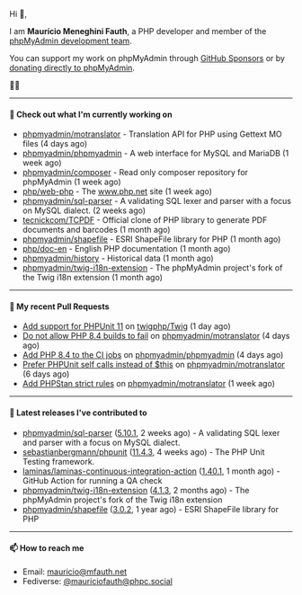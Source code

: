 Hi 👋,

I am **Maurício Meneghini Fauth**, a PHP developer and member of the [phpMyAdmin development team](https://www.phpmyadmin.net/team/?ref=github).

You can support my work on phpMyAdmin through [GitHub Sponsors](https://github.com/sponsors/MauricioFauth)
or by [donating directly to phpMyAdmin](https://www.phpmyadmin.net/donate/?ref=github).

🐘⛵

---

#### 👷 Check out what I'm currently working on

- [phpmyadmin/motranslator](https://github.com/phpmyadmin/motranslator) - Translation API for PHP using Gettext MO files (4 days ago)
- [phpmyadmin/phpmyadmin](https://github.com/phpmyadmin/phpmyadmin) - A web interface for MySQL and MariaDB (1 week ago)
- [phpmyadmin/composer](https://github.com/phpmyadmin/composer) - Read only composer repository for phpMyAdmin (1 week ago)
- [php/web-php](https://github.com/php/web-php) - The www.php.net site (1 week ago)
- [phpmyadmin/sql-parser](https://github.com/phpmyadmin/sql-parser) - A validating SQL lexer and parser with a focus on MySQL dialect. (2 weeks ago)
- [tecnickcom/TCPDF](https://github.com/tecnickcom/TCPDF) - Official clone of PHP library to generate PDF documents and barcodes (1 month ago)
- [phpmyadmin/shapefile](https://github.com/phpmyadmin/shapefile) - ESRI ShapeFile library for PHP (1 month ago)
- [php/doc-en](https://github.com/php/doc-en) - English PHP documentation (1 month ago)
- [phpmyadmin/history](https://github.com/phpmyadmin/history) - Historical data (1 month ago)
- [phpmyadmin/twig-i18n-extension](https://github.com/phpmyadmin/twig-i18n-extension) - The phpMyAdmin project&#39;s fork of the Twig i18n extension (1 month ago)

---

#### 🔨 My recent Pull Requests

- [Add support for PHPUnit 11](https://github.com/twigphp/Twig/pull/4477) on [twigphp/Twig](https://github.com/twigphp/Twig) (1 day ago)
- [Do not allow PHP 8.4 builds to fail](https://github.com/phpmyadmin/motranslator/pull/52) on [phpmyadmin/motranslator](https://github.com/phpmyadmin/motranslator) (4 days ago)
- [Add PHP 8.4 to the CI jobs](https://github.com/phpmyadmin/phpmyadmin/pull/19405) on [phpmyadmin/phpmyadmin](https://github.com/phpmyadmin/phpmyadmin) (4 days ago)
- [Prefer PHPUnit self calls instead of $this](https://github.com/phpmyadmin/motranslator/pull/51) on [phpmyadmin/motranslator](https://github.com/phpmyadmin/motranslator) (6 days ago)
- [Add PHPStan strict rules](https://github.com/phpmyadmin/motranslator/pull/50) on [phpmyadmin/motranslator](https://github.com/phpmyadmin/motranslator) (1 week ago)

---

#### 🔭 Latest releases I've contributed to

- [phpmyadmin/sql-parser](https://github.com/phpmyadmin/sql-parser) ([5.10.1](https://github.com/phpmyadmin/sql-parser/releases/tag/5.10.1), 2 weeks ago) - A validating SQL lexer and parser with a focus on MySQL dialect.
- [sebastianbergmann/phpunit](https://github.com/sebastianbergmann/phpunit) ([11.4.3](https://github.com/sebastianbergmann/phpunit/releases/tag/11.4.3), 4 weeks ago) - The PHP Unit Testing framework.
- [laminas/laminas-continuous-integration-action](https://github.com/laminas/laminas-continuous-integration-action) ([1.40.1](https://github.com/laminas/laminas-continuous-integration-action/releases/tag/1.40.1), 1 month ago) - GitHub Action for running a QA check
- [phpmyadmin/twig-i18n-extension](https://github.com/phpmyadmin/twig-i18n-extension) ([4.1.3](https://github.com/phpmyadmin/twig-i18n-extension/releases/tag/4.1.3), 2 months ago) - The phpMyAdmin project&#39;s fork of the Twig i18n extension
- [phpmyadmin/shapefile](https://github.com/phpmyadmin/shapefile) ([3.0.2](https://github.com/phpmyadmin/shapefile/releases/tag/3.0.2), 1 year ago) - ESRI ShapeFile library for PHP

---

#### 📫 How to reach me

- Email: [mauricio@mfauth.net](mailto://mauricio@mfauth.net)
- Fediverse: [@mauriciofauth@phpc.social](https://phpc.social/@mauriciofauth)

